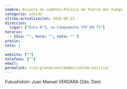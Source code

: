 ```yaml
---
nombre: Escuela de cadetes-Policía de Tierra del Fuego
categoria: aikido
ultima-actualizacion: 2016-06-23
direccion: 
  lugar: ["Ruta N°3, ex-Campamento YPF KM 7½"]
horario: 
  - {dia: "", hora: "", nota: "" }
precio: 
nota: | 
  
website: [""]
telefono: [""]
email: 
permalink: /rio-grande/entidades/aikido-policia/
---
```



Fukushidoin: Juan Manuel VERGARA (2do. Dan)